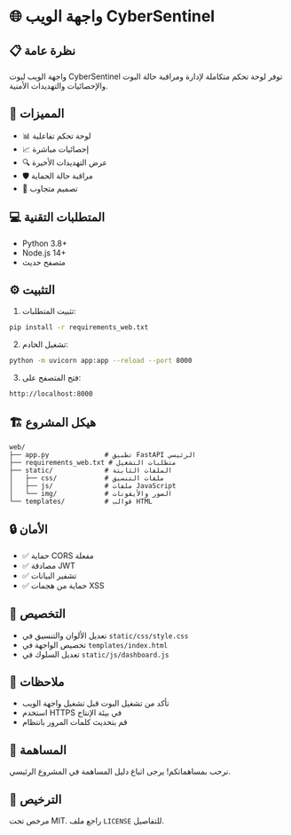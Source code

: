 # 🌐 واجهة الويب CyberSentinel

## 📋 نظرة عامة
واجهة الويب لبوت CyberSentinel توفر لوحة تحكم متكاملة لإدارة ومراقبة حالة البوت والإحصائيات والتهديدات الأمنية.

## 🚀 المميزات
- 📊 لوحة تحكم تفاعلية
- 📈 إحصائيات مباشرة
- 🔍 عرض التهديدات الأخيرة
- 🛡️ مراقبة حالة الحماية
- 📱 تصميم متجاوب

## 💻 المتطلبات التقنية
- Python 3.8+
- Node.js 14+
- متصفح حديث

## ⚙️ التثبيت

1. تثبيت المتطلبات:
```bash
pip install -r requirements_web.txt
```

2. تشغيل الخادم:
```bash
python -m uvicorn app:app --reload --port 8000
```

3. فتح المتصفح على:
```
http://localhost:8000
```

## 🏗️ هيكل المشروع
```
web/
├── app.py              # تطبيق FastAPI الرئيسي
├── requirements_web.txt # متطلبات التشغيل
├── static/             # الملفات الثابتة
│   ├── css/            # ملفات التنسيق
│   ├── js/             # ملفات JavaScript
│   └── img/            # الصور والأيقونات
└── templates/          # قوالب HTML
```

## 🔒 الأمان
- ✅ حماية CORS مفعلة
- ✅ مصادقة JWT
- ✅ تشفير البيانات
- ✅ حماية من هجمات XSS

## 🎨 التخصيص
- تعديل الألوان والتنسيق في `static/css/style.css`
- تخصيص الواجهة في `templates/index.html`
- تعديل السلوك في `static/js/dashboard.js`

## 📝 ملاحظات
- تأكد من تشغيل البوت قبل تشغيل واجهة الويب
- استخدم HTTPS في بيئة الإنتاج
- قم بتحديث كلمات المرور بانتظام

## 🤝 المساهمة
نرحب بمساهماتكم! يرجى اتباع دليل المساهمة في المشروع الرئيسي.

## 📄 الترخيص
مرخص تحت MIT. راجع ملف `LICENSE` للتفاصيل.